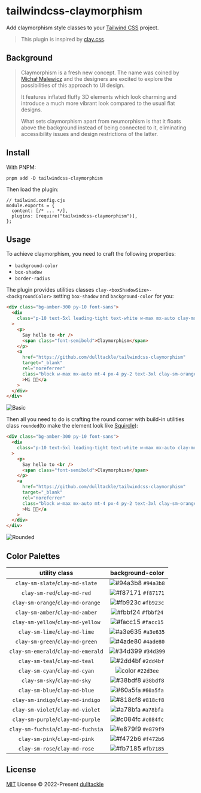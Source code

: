 # tailwindcss-claymorphism

Add claymorphism style classes to your [Tailwind CSS](https://tailwindcss.com/docs/what-is-tailwind/) project.

> This plugin is inspired by [clay.css](https://github.com/codeAdrian/clay.css).

## Background

> Claymorphism is a fresh new concept. The name was coined by [Michał Malewicz](https://hype4.academy/articles/design/claymorphism-in-user-interfaces) and the designers are excited to explore the possibilities of this approach to UI design.
>
> It features inflated fluffy 3D elements which look charming and introduce a much more vibrant look compared to the usual flat designs.
>
> What sets claymorphism apart from neumorphism is that it floats above the background instead of being connected to it, eliminating accessibility issues and design restrictions of the latter.

## Install

With PNPM:

```SH
pnpm add -D tailwindcss-claymorphism
```

Then load the plugin:

```JS
// tailwind.config.cjs
module.exports = {
  content: [/* ... */],
  plugins: [require("tailwindcss-claymorphism")],
};
```

## Usage

To achieve claymorphism, you need to craft the following properties:

- `background-color`
- `box-shadow`
- `border-radius`

The plugin provides utilities classes `clay-<boxShadowSize>-<backgroundColor>` setting `box-shadow` and `background-color` for you:

```HTML
<div class="bg-amber-300 py-10 font-sans">
  <div
    class="p-10 text-5xl leading-tight text-white w-max mx-auto clay-md-red"
  >
    <p>
      Say hello to <br />
      <span class="font-semibold">Claymorphism</span>
    </p>
    <a
      href="https://github.com/dulltackle/tailwindcss-claymorphism"
      target="_blank"
      rel="noreferrer"
      class="block w-max mx-auto mt-4 px-4 py-2 text-3xl clay-sm-orange"
      >Hi 👋🏻</a
    >
  </div>
</div>
```

![Basic](https://s3.bmp.ovh/imgs/2022/08/05/6a0d0b7de624c48a.png)

Then all you need to do is crafting the round corner with build-in utilities class `rounded`(to make the element look like [Squircle](https://en.wikipedia.org/wiki/Squircle)):

```HTML
<div class="bg-amber-300 py-10 font-sans">
  <div
    class="p-10 text-5xl leading-tight text-white w-max mx-auto clay-md-red rounded-3xl"
  >
    <p>
      Say hello to <br />
      <span class="font-semibold">Claymorphism</span>
    </p>
    <a
      href="https://github.com/dulltackle/tailwindcss-claymorphism"
      target="_blank"
      rel="noreferrer"
      class="block w-max mx-auto mt-4 px-4 py-2 text-3xl clay-sm-orange rounded-xl"
      >Hi 👋🏻</a
    >
  </div>
</div>
```

![Rounded](https://s3.bmp.ovh/imgs/2022/08/05/6670a10fa0a9e383.png)

## Color Palettes

|        utility class        |                          background-color                           |
| :-------------------------: | :-----------------------------------------------------------------: |
| `clay-sm-slate`/`clay-md-slate` | ![#94a3b8](https://user-images.githubusercontent.com/45963660/193768786-2da3aad7-e197-4094-a05f-ea5cc1c2e923.svg) `#94a3b8` |
| `clay-sm-red`/`clay-md-red` | ![#f87171](https://user-images.githubusercontent.com/45963660/193528975-acc97d29-f3d2-4927-aae4-f599a0d95424.svg) `#f87171` |
| `clay-sm-orange`/`clay-md-orange` | ![#fb923c](https://user-images.githubusercontent.com/45963660/193531101-3424e770-f2c7-4729-bec4-32dc3a70882b.svg) `#fb923c` |
| `clay-sm-amber`/`clay-md-amber` | ![#fbbf24](https://user-images.githubusercontent.com/45963660/193533141-0fb8bdb6-d597-48d3-bad7-0f537ab57749.svg) `#fbbf24` |
| `clay-sm-yellow`/`clay-md-yellow` | ![#facc15](https://user-images.githubusercontent.com/45963660/193536758-2a4571ae-2f5f-46a2-8e74-80134103df5d.svg) `#facc15` |
| `clay-sm-lime`/`clay-md-lime` | ![#a3e635](https://user-images.githubusercontent.com/45963660/193538028-a1ab7743-10b6-4515-8341-ee57d5c251d5.svg) `#a3e635` |
| `clay-sm-green`/`clay-md-green` | ![#4ade80](https://user-images.githubusercontent.com/45963660/193541267-b9f8db4b-5310-46fa-8cad-c18e63f11216.svg) `#4ade80` |
| `clay-sm-emerald`/`clay-md-emerald` | ![#34d399](https://user-images.githubusercontent.com/45963660/193543102-00c37f77-82b5-4c95-b608-e4381baea2b2.svg) `#34d399` |
| `clay-sm-teal`/`clay-md-teal` | ![#2dd4bf](https://user-images.githubusercontent.com/45963660/193544174-c7bcf873-869a-4c99-89a4-2476d8950386.svg) `#2dd4bf` |
| `clay-sm-cyan`/`clay-md-cyan` | ![color](https://user-images.githubusercontent.com/45963660/193755192-cd19c5fa-7105-4806-a0ac-a80f6e23d69d.svg) `#22d3ee` |
| `clay-sm-sky`/`clay-md-sky` | ![#38bdf8](https://user-images.githubusercontent.com/45963660/193756798-092a41eb-edfe-4244-af6b-dce4097e5a1c.svg) `#38bdf8` |
| `clay-sm-blue`/`clay-md-blue` | ![#60a5fa](https://user-images.githubusercontent.com/45963660/193762760-95c94ef5-9bcb-4b4a-8d2f-9d0d0817783b.svg) `#60a5fa` |
| `clay-sm-indigo`/`clay-md-indigo` | ![#818cf8](https://user-images.githubusercontent.com/45963660/193763679-73216988-c45e-4de2-bb4e-1c0a2a03abda.svg) `#818cf8` |
| `clay-sm-violet`/`clay-md-violet` | ![#a78bfa](https://user-images.githubusercontent.com/45963660/193764621-e5807bb5-6ef0-4436-9819-4cdd8d2ce564.svg) `#a78bfa` |
| `clay-sm-purple`/`clay-md-purple` | ![#c084fc](https://user-images.githubusercontent.com/45963660/193765335-b8f3e748-cb3d-41ed-a0a0-5c9a7ec7da6d.svg) `#c084fc` |
| `clay-sm-fuchsia`/`clay-md-fuchsia` | ![#e879f9](https://user-images.githubusercontent.com/45963660/193766133-7c0ff391-d388-44f4-a8a8-77d62922a630.svg) `#e879f9` |
| `clay-sm-pink`/`clay-md-pink` | ![#f472b6](https://user-images.githubusercontent.com/45963660/193767396-7c736eff-2fe2-4ea5-811c-0ce09fc551ce.svg) `#f472b6` |
| `clay-sm-rose`/`clay-md-rose` | ![#fb7185](https://user-images.githubusercontent.com/45963660/193768074-3f5d4697-6009-4d68-a8d8-fb0c12072329.svg) `#fb7185` |

## License

[MIT](./LICENSE) License © 2022-Present [dulltackle](https://github.com/dulltackle)

